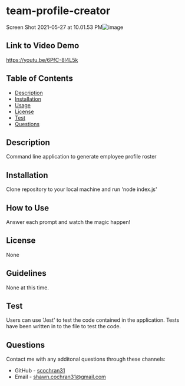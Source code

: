   # team-profile-creator
  Screen Shot 2021-05-27 at 10.01.53 PM![image](https://user-images.githubusercontent.com/79678327/119928180-4f091080-bf38-11eb-9366-f15f58d27354.png)
  
  ## Link to Video Demo
  https://youtu.be/6PfC-8l4L5k
  
  ## Table of Contents
  * [Description](#description)
  * [Installation](#installation)
  * [Usage](#usage)
  * [License](#license)
  * [Test](#test)
  * [Questions](#questions)

  ## Description
  Command line application to generate employee profile roster

  ## Installation
  Clone repository to your local machine and run 'node index.js'

  ## How to Use
  Answer each prompt and watch the magic happen!

  ## License
  None

  ## Guidelines
  None at this time.

  ## Test
  Users can use 'Jest' to test the code contained in the application. Tests have been written in to the file to test the code.

  ## Questions
  Contact me with any additonal questions through these channels:
  * GitHub - [scochran31](https://github.com/scochran31)
  * Email - shawn.cochran31@gmail.com
